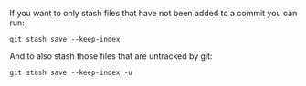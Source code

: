 If you want to only stash files that have not been added to a commit you can run:

```
git stash save --keep-index
```

And to also stash those files that are untracked by git:

```
git stash save --keep-index -u
```
